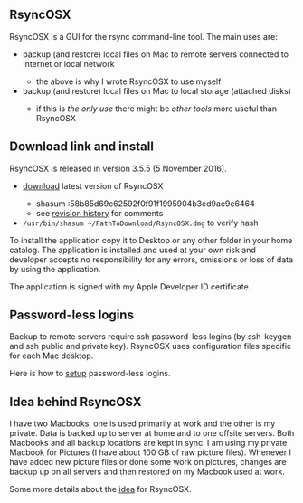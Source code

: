 
<h2>RsyncOSX</h2>

RsyncOSX is a GUI for the rsync command-line tool. The main uses are:
<ul>
<li>backup (and restore) local files on Mac to remote servers connected to Internet or local network</li>
<ul>
<li>the above is why I wrote RsyncOSX to use myself</li>
</ul>
<li>backup (and restore) local files on Mac to local storage (attached disks)</li>
<ul>
<li>if this is <i>the only use</i> there might be <i>other tools</i> more useful than RsyncOSX</li>
</ul>
</ul>

<h2>Download link and install</h2>

RsyncOSX is released in version 3.5.5 (5 November 2016).
<ul>
<li><a href="https://dl.dropboxusercontent.com/u/52503631/RsyncOSX.dmg" target="_blank">download</a> latest version of RsyncOSX</li>
<ul>
<li>shasum :58b85d69c62592f0f91f1995904b3ed9ae9e6464</li>
<li>see <a href="https://github.com/rsyncOSX/Documentation/blob/master/Changelog.md" target="_blank">revision history</a> for comments</li>
</ul>
<li><code>/usr/bin/shasum ~/PathToDownload/RsyncOSX.dmg</code> to verify hash</li>
<ul>
</ul>
</ul>
To install the application copy it to Desktop or any other folder in your home catalog. The application is installed and used at your own risk and developer accepts no responsibility for any errors, omissions or loss of data by using the application.

The application is signed with my Apple Developer ID certificate.

<h2>Password-less logins</h2>

Backup to remote servers require ssh password-less logins (by ssh-keygen and ssh public and private key). RsyncOSX uses configuration files specific for each Mac desktop.

Here is how to <a href="https://github.com/rsyncOSX/Documentation/blob/master/PasswordlessLogin.md" target="_blank">setup</a> password-less logins.

<h2>Idea behind RsyncOSX</h2>
I have two Macbooks, one is used primarily at work and the other is my private. Data is backed up to server at home and to one offsite servers. Both Macbooks and all backup locations are kept in sync. I am using my private Macbook for Pictures (I have about 100 GB of raw picture files). Whenever I have added new picture files or done some work on pictures, changes are backup up on all servers and then restored on my Macbook used at work.

Some more details about the <a href="https://github.com/rsyncOSX/Documentation/blob/master/Idea.md" target="_blank">idea</a> for RsyncOSX.